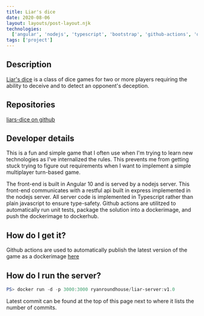 ```yaml
---
title: Liar's dice
date: 2020-08-06
layout: layouts/post-layout.njk
technologies:
  ['angular', 'nodejs', 'typescript', 'bootstrap', 'github-actions', 'docker']
tags: ['project']
---
```


## Description

[Liar's dice](https://en.wikipedia.org/wiki/Liar%27s_dice) is a class of dice games for two or more players requiring the ability to deceive and to detect an opponent's deception.

## Repositories

[liars-dice on github](https://github.com/ryanroundhouse/liars-dice)

## Developer details

This is a fun and simple game that I often use when I'm trying to learn new technologies as I've internalized the rules. This prevents me from getting stuck trying to figure out requirements when I want to implement a simple multiplayer turn-based game.

The front-end is built in Angular 10 and is served by a nodejs server. This front-end communicates with a restful api built in express implemented in the nodejs server. All server code is implemented in Typescript rather than plain javascript to ensure type-safety. Github actions are utilitzed to automatically run unit tests, package the solution into a dockerimage, and push the dockerimage to dockerhub.

## How do I get it?

Github actions are used to automatically publish the latest version of the game as a dockerimage [here](https://hub.docker.com/repository/docker/ryanroundhouse/liar-server)

## How do I run the server?

```powershell
PS> docker run -d -p 3000:3000 ryanroundhouse/liar-server:v1.0
```

Latest commit can be found at the top of this page next to where it lists the number of commits.
